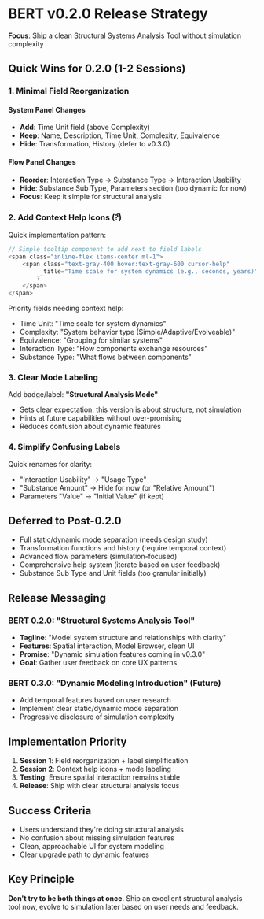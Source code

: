 # BERT v0.2.0 Release Strategy

**Focus**: Ship a clean Structural Systems Analysis Tool without simulation complexity

## Quick Wins for 0.2.0 (1-2 Sessions)

### 1. Minimal Field Reorganization

#### System Panel Changes
- **Add**: Time Unit field (above Complexity)
- **Keep**: Name, Description, Time Unit, Complexity, Equivalence  
- **Hide**: Transformation, History (defer to v0.3.0)

#### Flow Panel Changes
- **Reorder**: Interaction Type → Substance Type → Interaction Usability
- **Hide**: Substance Sub Type, Parameters section (too dynamic for now)
- **Focus**: Keep it simple for structural analysis

### 2. Add Context Help Icons (?̅)

Quick implementation pattern:
```rust
// Simple tooltip component to add next to field labels
<span class="inline-flex items-center ml-1">
    <span class="text-gray-400 hover:text-gray-600 cursor-help" 
          title="Time scale for system dynamics (e.g., seconds, years)">
        ?̅
    </span>
</span>
```

Priority fields needing context help:
- Time Unit: "Time scale for system dynamics"
- Complexity: "System behavior type (Simple/Adaptive/Evolveable)"
- Equivalence: "Grouping for similar systems"
- Interaction Type: "How components exchange resources"
- Substance Type: "What flows between components"

### 3. Clear Mode Labeling

Add badge/label: **"Structural Analysis Mode"**
- Sets clear expectation: this version is about structure, not simulation
- Hints at future capabilities without over-promising
- Reduces confusion about dynamic features

### 4. Simplify Confusing Labels

Quick renames for clarity:
- "Interaction Usability" → "Usage Type"
- "Substance Amount" → Hide for now (or "Relative Amount")  
- Parameters "Value" → "Initial Value" (if kept)

## Deferred to Post-0.2.0

- Full static/dynamic mode separation (needs design study)
- Transformation functions and history (require temporal context)
- Advanced flow parameters (simulation-focused)
- Comprehensive help system (iterate based on user feedback)
- Substance Sub Type and Unit fields (too granular initially)

## Release Messaging

### BERT 0.2.0: "Structural Systems Analysis Tool"
- **Tagline**: "Model system structure and relationships with clarity"
- **Features**: Spatial interaction, Model Browser, clean UI
- **Promise**: "Dynamic simulation features coming in v0.3.0"
- **Goal**: Gather user feedback on core UX patterns

### BERT 0.3.0: "Dynamic Modeling Introduction" (Future)
- Add temporal features based on user research
- Implement clear static/dynamic mode separation
- Progressive disclosure of simulation complexity

## Implementation Priority

1. **Session 1**: Field reorganization + label simplification
2. **Session 2**: Context help icons + mode labeling
3. **Testing**: Ensure spatial interaction remains stable
4. **Release**: Ship with clear structural analysis focus

## Success Criteria

- Users understand they're doing structural analysis
- No confusion about missing simulation features
- Clean, approachable UI for system modeling
- Clear upgrade path to dynamic features

## Key Principle

**Don't try to be both things at once**. Ship an excellent structural analysis tool now, evolve to simulation later based on user needs and feedback.